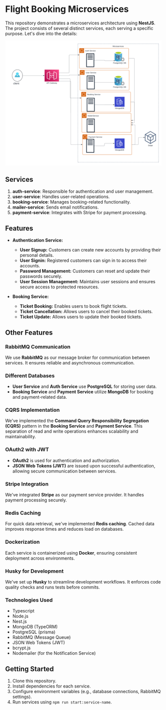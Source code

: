 # Flight Booking Microservices

This repository demonstrates a microservices architecture using **NestJS**. The project consists of several distinct services, each serving a specific purpose. Let's dive into the details:

![DESIGN](./docs/Flight-booking-microservice.png)

## Services

1. **auth-service**: Responsible for authentication and user management.
2. **user-service**: Handles user-related operations.
3. **booking-service**: Manages booking-related functionality.
4. **mailer-service**: Sends email notifications.
5. **payment-service**: Integrates with Stripe for payment processing.

## Features

- **Authentication Service:**

  - **User Signup:** Customers can create new accounts by providing their personal details.
  - **User Signin:** Registered customers can sign in to access their accounts.
  - **Password Management:** Customers can reset and update their passwords securely.
  - **User Session Management:** Maintains user sessions and ensures secure access to protected resources.

- **Booking Service:**

  - **Ticket Booking:** Enables users to book flight tickets.
  - **Ticket Cancellation:** Allows users to cancel their booked tickets.
  - **Ticket Update:** Allows users to update their booked tickets.

## Other Features

### RabbitMQ Communication

We use **RabbitMQ** as our message broker for communication between services. It ensures reliable and asynchronous communication.

### Different Databases

- **User Service** and **Auth Service** use **PostgreSQL** for storing user data.
- **Booking Service** and **Payment Service** utilize **MongoDB** for booking and payment-related data.

### CQRS Implementation

We've implemented the **Command Query Responsibility Segregation (CQRS)** pattern in the **Booking Service** and **Payment Service**. This separation of read and write operations enhances scalability and maintainability.

### OAuth2 with JWT

- **OAuth2** is used for authentication and authorization.
- **JSON Web Tokens (JWT)** are issued upon successful authentication, allowing secure communication between services.

### Stripe Integration

We've integrated **Stripe** as our payment service provider. It handles payment processing securely.

### Redis Caching

For quick data retrieval, we've implemented **Redis caching**. Cached data improves response times and reduces load on databases.

### Dockerization

Each service is containerized using **Docker**, ensuring consistent deployment across environments.

### Husky for Development

We've set up **Husky** to streamline development workflows. It enforces code quality checks and runs tests before commits.

### Technologies Used

- Typescript
- Node.js
- Nest.js
- MongoDB (TypeORM)
- PostgreSQL (prisma)
- RabbitMQ (Message Queue)
- JSON Web Tokens (JWT)
- bcrypt.js
- Nodemailer (for the Notification Service)

## Getting Started

1. Clone this repository.
2. Install dependencies for each service.
3. Configure environment variables (e.g., database connections, RabbitMQ settings).
4. Run services using `npm run start:service-name`.
